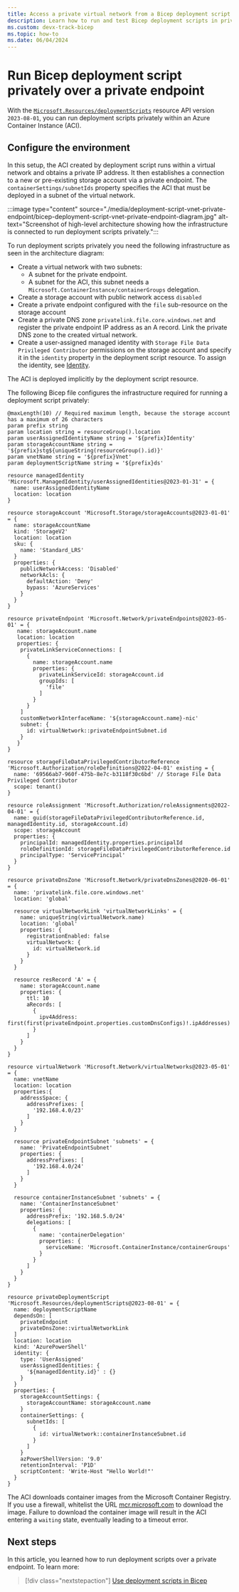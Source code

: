 ```yaml
---
title: Access a private virtual network from a Bicep deployment script
description: Learn how to run and test Bicep deployment scripts in private networks.
ms.custom: devx-track-bicep
ms.topic: how-to
ms.date: 06/04/2024
---
```


# Run Bicep deployment script privately over a private endpoint

With the [`Microsoft.Resources/deploymentScripts`](/azure/templates/microsoft.resources/deploymentscripts?pivots=deployment-language-bicep) resource API version `2023-08-01`, you can run deployment scripts privately within an Azure Container Instance (ACI).

## Configure the environment

In this setup, the ACI created by deployment script runs within a virtual network and obtains a private IP address. It then establishes a connection to a new or pre-existing storage account via a private endpoint. The `containerSettings/subnetIds` property specifies the ACI that must be deployed in a subnet of the virtual network.

:::image type="content" source="./media/deployment-script-vnet-private-endpoint/bicep-deployment-script-vnet-private-endpoint-diagram.jpg" alt-text="Screenshot of high-level architecture showing how the infrastructure is connected to run deployment scripts privately.":::

To run deployment scripts privately you need the following infrastructure as seen in the architecture diagram:

- Create a virtual network with two subnets:
  - A subnet for the private endpoint. 
  - A subnet for the ACI, this subnet needs a `Microsoft.ContainerInstance/containerGroups` delegation.
- Create a storage account with public network access `disabled`
- Create a private endpoint configured with the `file` sub-resource on the storage account
- Create a private DNS zone `privatelink.file.core.windows.net` and register the private endpoint IP address as an A record. Link the private DNS zone to the created virtual network.
- Create a user-assigned managed identity with `Storage File Data Privileged Contributor` permissions on the storage account and specify it in the `identity` property in the deployment script resource. To assign the identity, see [Identity](/azure/azure-resource-manager/bicep/deployment-script-develop#identity).

The ACI is deployed implicitly by the deployment script resource.

The following Bicep file configures the infrastructure required for running a deployment script privately:

```bicep
@maxLength(10) // Required maximum length, because the storage account has a maximum of 26 characters
param prefix string
param location string = resourceGroup().location
param userAssignedIdentityName string = '${prefix}Identity'
param storageAccountName string = '${prefix}stg${uniqueString(resourceGroup().id)}'
param vnetName string = '${prefix}Vnet'
param deploymentScriptName string = '${prefix}ds'

resource managedIdentity 'Microsoft.ManagedIdentity/userAssignedIdentities@2023-01-31' = {
  name: userAssignedIdentityName
  location: location
}

resource storageAccount 'Microsoft.Storage/storageAccounts@2023-01-01' = {
  name: storageAccountName
  kind: 'StorageV2'
  location: location
  sku: {
    name: 'Standard_LRS'
  }
  properties: {
    publicNetworkAccess: 'Disabled'
    networkAcls: {
      defaultAction: 'Deny'
      bypass: 'AzureServices'
    }
  }
}

resource privateEndpoint 'Microsoft.Network/privateEndpoints@2023-05-01' = {
   name: storageAccount.name
   location: location
   properties: {
    privateLinkServiceConnections: [
      {
        name: storageAccount.name
        properties: {
          privateLinkServiceId: storageAccount.id
          groupIds: [
            'file'
          ]
        }
      }
    ]
    customNetworkInterfaceName: '${storageAccount.name}-nic'
    subnet: {
      id: virtualNetwork::privateEndpointSubnet.id
    }
   }
}

resource storageFileDataPrivilegedContributorReference 'Microsoft.Authorization/roleDefinitions@2022-04-01' existing = {
  name: '69566ab7-960f-475b-8e7c-b3118f30c6bd' // Storage File Data Privileged Contributor
  scope: tenant()
}

resource roleAssignment 'Microsoft.Authorization/roleAssignments@2022-04-01' = {
  name: guid(storageFileDataPrivilegedContributorReference.id, managedIdentity.id, storageAccount.id)
  scope: storageAccount
  properties: {
    principalId: managedIdentity.properties.principalId
    roleDefinitionId: storageFileDataPrivilegedContributorReference.id
    principalType: 'ServicePrincipal'
  }
}

resource privateDnsZone 'Microsoft.Network/privateDnsZones@2020-06-01' = {
  name: 'privatelink.file.core.windows.net'
  location: 'global'

  resource virtualNetworkLink 'virtualNetworkLinks' = {
    name: uniqueString(virtualNetwork.name)
    location: 'global'
    properties: {
      registrationEnabled: false
      virtualNetwork: {
        id: virtualNetwork.id
      }
    }
  }

  resource resRecord 'A' = {
    name: storageAccount.name
    properties: {
      ttl: 10
      aRecords: [
        {
          ipv4Address: first(first(privateEndpoint.properties.customDnsConfigs)!.ipAddresses)
        }
      ]
    }
  }
}

resource virtualNetwork 'Microsoft.Network/virtualNetworks@2023-05-01' = {
  name: vnetName
  location: location
  properties:{
    addressSpace: {
      addressPrefixes: [
        '192.168.4.0/23'
      ]
    }
  }

  resource privateEndpointSubnet 'subnets' = {
    name: 'PrivateEndpointSubnet'
    properties: {
      addressPrefixes: [
        '192.168.4.0/24'
      ]
    }
  }

  resource containerInstanceSubnet 'subnets' = {
    name: 'ContainerInstanceSubnet'
    properties: {
      addressPrefix: '192.168.5.0/24'
      delegations: [
        {
          name: 'containerDelegation'
          properties: {
            serviceName: 'Microsoft.ContainerInstance/containerGroups'
          }
        }
      ]
    }
  }
}

resource privateDeploymentScript 'Microsoft.Resources/deploymentScripts@2023-08-01' = {
  name: deploymentScriptName
  dependsOn: [
    privateEndpoint
    privateDnsZone::virtualNetworkLink
  ]
  location: location
  kind: 'AzurePowerShell'
  identity: {
    type: 'UserAssigned'
    userAssignedIdentities: {
      '${managedIdentity.id}' : {}
    }
  }
  properties: {
    storageAccountSettings: {
      storageAccountName: storageAccount.name
    }
    containerSettings: {
      subnetIds: [
        {
          id: virtualNetwork::containerInstanceSubnet.id
        }
      ]
    }
    azPowerShellVersion: '9.0'
    retentionInterval: 'P1D'
    scriptContent: 'Write-Host "Hello World!"'
  }
}
```

The ACI downloads container images from the Microsoft Container Registry. If you use a firewall, whitelist the URL [mcr.microsoft.com](http://mcr.microsoft.com) to download the image. Failure to download the container image will result in the ACI entering a `waiting` state, eventually leading to a timeout error.

## Next steps

In this article, you learned how to run deployment scripts over a private endpoint. To learn more:

> [!div class="nextstepaction"]
> [Use deployment scripts in Bicep](./deployment-script-bicep.md)